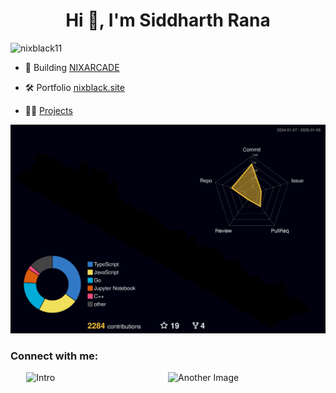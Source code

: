 <h1 align="center">Hi 👋, I'm Siddharth Rana</h1>
<p align="left"> <img src="https://komarev.com/ghpvc/?username=nixblack11&label=Profile%20views&color=0e75b6&style=flat" alt="nixblack11" /> </p>

- 🚀 Building [NIXARCADE](https://nixarcade.fun/)

- 🛠️ Portfolio [nixblack.site](https://nixblack.site)

- 👨‍💻 [Projects](https://github.com/NIXBLACK11/NIXBLACK11/blob/main/projects.md)

![](./profile-3d-contrib/profile-night-rainbow.svg)

<h3 align="left">Connect with me:</h3>

<div style="display: flex; justify-content: center; align-items: center;">
    <img src="https://github-readme-stats.vercel.app/api?username=NIXBLACK11&show_icons=true" alt="Intro" width="45%" height="200px"/>
    <img src="https://github-readme-streak-stats.herokuapp.com/?user=nixblack11" alt="Another Image" width="45%" height="200px"/>
</div>

